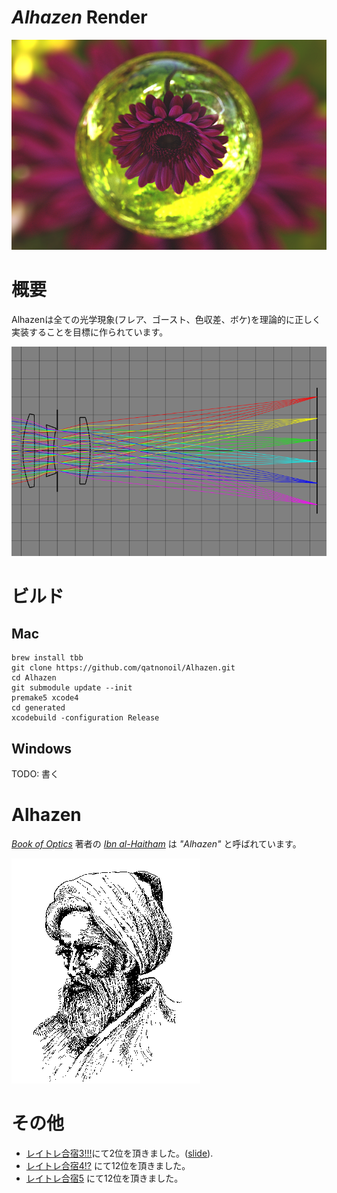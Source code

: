 # **_Alhazen_ Render**

![rt3_resize.png](/asset/home/top.png?raw=true)

# 概要

Alhazenは全ての光学現象(フレア、ゴースト、色収差、ボケ)を理論的に正しく実装することを目標に作られています。

![lens_resize.png](/asset/home/lens.png?raw=true)

# ビルド
## Mac
```
brew install tbb
git clone https://github.com/qatnonoil/Alhazen.git
cd Alhazen
git submodule update --init
premake5 xcode4
cd generated
xcodebuild -configuration Release
```

## Windows
TODO: 書く

# Alhazen

_[Book of Optics](https://en.wikipedia.org/wiki/Book_of_Optics)_ 著者の _[Ibn al-Haitham](https://en.wikipedia.org/wiki/Alhazen)_ は _"Alhazen"_ と呼ばれています。

![alhazen.gif](/asset/home/alhazen.gif?raw=true)

# その他
* [レイトレ合宿3!!!](https://sites.google.com/site/raytracingcamp3/)にて2位を頂きました。([slide](http://www.slideshare.net/qatnonoil/alhazen-render3-52216918)).
* [レイトレ合宿4!?](https://sites.google.com/site/raytracingcamp4/) にて12位を頂きました。
* [レイトレ合宿5](https://sites.google.com/site/raytracingcamp5/) にて12位を頂きました。
